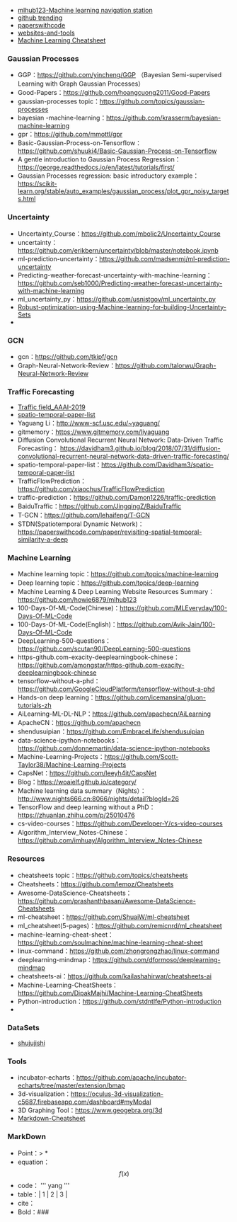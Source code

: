 []()
* [mlhub123-Machine learning navigation station](https://www.mlhub123.com/ )
* [github trending](https://github.com/trending)
* [paperswithcode](https://paperswithcode.com/sota)
* [websites-and-tools](https://github.com/strivebo/websites-and-tools)
* [Machine Learning Cheatsheet](https://ml-cheatsheet.readthedocs.io/en/latest/index.html)
### Gaussian Processes
* GGP：https://github.com/yincheng/GGP （Bayesian Semi-supervised Learning with Graph Gaussian Processes）
* Good-Papers：https://github.com/hoangcuong2011/Good-Papers
* gaussian-processes topic：https://github.com/topics/gaussian-processes
* bayesian -machine-learning：https://github.com/krasserm/bayesian-machine-learning
* gpr：https://github.com/mmottl/gpr
* Basic-Gaussian-Process-on-Tensorflow：https://github.com/shuuki4/Basic-Gaussian-Process-on-Tensorflow
* A gentle introduction to Gaussian Process Regression：https://george.readthedocs.io/en/latest/tutorials/first/
* Gaussian Processes regression: basic introductory example：https://scikit-learn.org/stable/auto_examples/gaussian_process/plot_gpr_noisy_targets.html
### Uncertainty
* Uncertainty_Course：https://github.com/mbolic2/Uncertainty_Course
* uncertainty：https://github.com/erikbern/uncertainty/blob/master/notebook.ipynb
* ml-prediction-uncertainty：https://github.com/madsenmj/ml-prediction-uncertainty
* Predicting-weather-forecast-uncertainty-with-machine-learning：https://github.com/seb1000/Predicting-weather-forecast-uncertainty-with-machine-learning
* ml_uncertainty_py：https://github.com/usnistgov/ml_uncertainty_py
* [Robust-optimization-using-Machine-learning-for-building-Uncertainty-Sets](https://github.com/priyanka-sharma29/Robust-Optimization-using-Machine-Learning-for-building-Uncertainty-Sets)
* 

### GCN
* gcn：https://github.com/tkipf/gcn
* Graph-Neural-Network-Review：https://github.com/talorwu/Graph-Neural-Network-Review

### Traffic Forecasting
* [Traffic field_AAAI-2019](https://blog.csdn.net/TiffanyRabbit/article/details/88424126)
* [spatio-temporal-paper-list](https://github.com/Eilene/spatio-temporal-paper-list)
* Yaguang Li：http://www-scf.usc.edu/~yaguang/
* gitmemory：https://www.gitmemory.com/liyaguang
* Diffusion Convolutional Recurrent Neural Network: Data-Driven Traffic Forecasting： https://davidham3.github.io/blog/2018/07/31/diffusion-convolutional-recurrent-neural-network-data-driven-traffic-forecasting/
* spatio-temporal-paper-list：https://github.com/Davidham3/spatio-temporal-paper-list
* TrafficFlowPrediction：https://github.com/xiaochus/TrafficFlowPrediction
* traffic-prediction：https://github.com/Damon1226/traffic-prediction
* BaiduTraffic：https://github.com/JingqingZ/BaiduTraffic
* T-GCN：https://github.com/lehaifeng/T-GCN
* STDN(Spatiotemporal Dynamic Network)：https://paperswithcode.com/paper/revisiting-spatial-temporal-similarity-a-deep
### Machine Learning
* Machine learning topic：https://github.com/topics/machine-learning
* Deep learning topic：https://github.com/topics/deep-learning
* Machine Learning & Deep Learning Website Resources Summary：https://github.com/howie6879/mlhub123  
* 100-Days-Of-ML-Code(Chinese)：https://github.com/MLEveryday/100-Days-Of-ML-Code
* 100-Days-Of-ML-Code(English)：https://github.com/Avik-Jain/100-Days-Of-ML-Code
* DeepLearning-500-questions：https://github.com/scutan90/DeepLearning-500-questions  
* https-github.com-exacity-deeplearningbook-chinese：https://github.com/amongstar/https-github.com-exacity-deeplearningbook-chinese  
* tensorflow-without-a-phd：https://github.com/GoogleCloudPlatform/tensorflow-without-a-phd  
* Hands-on deep learning：https://github.com/icemansina/gluon-tutorials-zh  
* AiLearning-ML-DL-NLP：https://github.com/apachecn/AiLearning  
* ApacheCN：https://github.com/apachecn  
* shendusuipian：https://github.com/EmbraceLife/shendusuipian  
* data-science-ipython-notebooks：https://github.com/donnemartin/data-science-ipython-notebooks  
* Machine-Learning-Projects：https://github.com/Scott-Taylor38/Machine-Learning-Projects  
* CapsNet：https://github.com/leeyh4it/CapsNet  
* Blog：https://woaielf.github.io/category/
* Machine learning data summary（Nights）：http://www.nights666.cn:8066/nights/detail?blogId=26
* TensorFlow and deep learning without a PhD：https://zhuanlan.zhihu.com/p/25010476
* cs-video-courses：https://github.com/Developer-Y/cs-video-courses
* Algorithm_Interview_Notes-Chinese：https://github.com/imhuay/Algorithm_Interview_Notes-Chinese
### Resources
* cheatsheets topic：https://github.com/topics/cheatsheets
* Cheatsheets：https://github.com/lemoz/Cheatsheets
* Awesome-DataScience-Cheatsheets：https://github.com/prashanthbasani/Awesome-DataScience-Cheatsheets
* ml-cheatsheet：https://github.com/ShuaiW/ml-cheatsheet
* ml_cheatsheet(5-pages)：https://github.com/remicnrd/ml_cheatsheet
* machine-learning-cheat-sheet：https://github.com/soulmachine/machine-learning-cheat-sheet
* linux-command：https://github.com/zhongrongzhao/linux-command  
* deeplearning-mindmap：https://github.com/dformoso/deeplearning-mindmap  
* cheatsheets-ai：https://github.com/kailashahirwar/cheatsheets-ai 
* Machine-Learning-CheatSheets：https://github.com/DipakMajhi/Machine-Learning-CheatSheets
* Python-introduction：https://github.com/stdntlfe/Python-introduction
* 
### DataSets
* [shujujishi](http://www.shujujishi.com/)
### Tools
* incubator-echarts：https://github.com/apache/incubator-echarts/tree/master/extension/bmap
* 3d-visualization：https://oculus-3d-visualization-c5687.firebaseapp.com/dashboard#myModal
* 3D Graphing Tool：https://www.geogebra.org/3d
* [Markdown-Cheatsheet](https://github.com/adam-p/markdown-here/wiki/Markdown-Cheatsheet)


### MarkDown
* Point：> * 
* equation：$$ f(x) $$
* code： ''' yang '''
* table：| 1 | 2 | 3 |
* cite：[ ]( )
* Bold：### 
